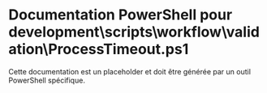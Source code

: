 # Documentation PowerShell pour development\scripts\workflow\validation\ProcessTimeout.ps1

Cette documentation est un placeholder et doit être générée par un outil PowerShell spécifique.

